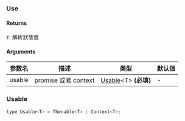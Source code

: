### Use

#### Returns
`T`: 解析狀態值

#### Arguments
|参数名|描述|类型|默认值|
|---|---|---|---|
|usable|promise 或者 context|[Usable](#usable)&lt;T&gt;  **(必填)**|-|

### Usable

```js
type Usable<T> = Thenable<T> | Context<T>;
```